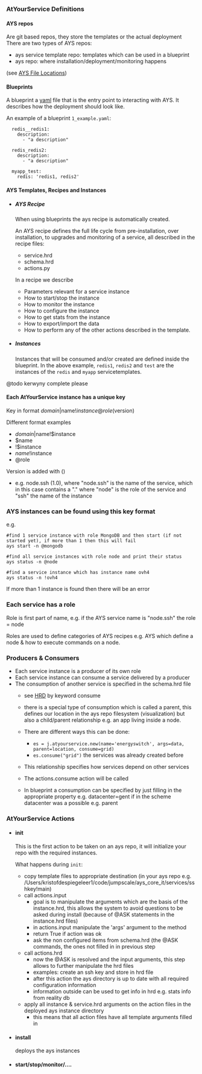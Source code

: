 ### AtYourService Definitions

#### AYS repos

Are git based repos, they store the templates or the actual deployment
There are two types of AYS repos:
   - ays service template repo: templates which can be used in a blueprint
   - ays repo: where installation/deployment/monitoring happens
   
(see [AYS File Locations](AtYourServiceFileLocations.md))

#### Blueprints
A blueprint a [yaml](http://yaml.org/) file that is the entry point to interacting with AYS. It describes how the deployment should look like.

An example of a blueprint `1_example.yaml`:
```
  redis__redis1:
    description:
      - "a description"

  redis_redis2:
    description:
      - "a description"

  myapp_test:
    redis: 'redis1, redis2'

```

#### AYS Templates, Recipes and Instances

- ##### *AYS Recipe*

  When using blueprints the ays recipe is automatically created.
  
  An AYS recipe defines the full life cycle from pre-installation, over installation, to upgrades and monitoring of a service, all described in the recipe files:
    - service.hrd
    - schema.hrd
    - actions.py

  In a recipe we describe
    - Parameters relevant for a service instance
    - How to start/stop the instance
    - How to monitor the instance
    - How to configure the instance
    - How to get stats from the instance
    - How to export/import the data
    - How to perform any of the other actions described in the template.


- ##### *Instances*

  Instances that will be consumed and/or created are defined inside the blueprint. In the above example, `redis1`, `redis2` and `test` are the instances of the `redis` and `myapp` servicetemplates.

@todo kerwyny complete please


#### Each AtYourService instance has a unique key

Key in format $domain|$name!$instance@role ($version)

Different format examples
+ $domain|$name!$instance
+ $name
+ !$instance
+ $name!$instance
+ @role

Version is added with ()
+ e.g. node.ssh (1.0), where "node.ssh" is the name of the service, which in this case contains a "." where "node" is the role of the service and "ssh" the name of the instance

### AYS instances can be found using this key format

e.g.
```shell
#find 1 service instance with role MongoDB and then start (if not started yet), if more than 1 then this will fail
ays start -n @mongodb

#find all service instances with role node and print their status
ays status -n @node

#find a service instance which has instance name ovh4
ays status -n !ovh4

```

If more than 1 instance is found then there will be an error

### Each service has a role

Role is first part of name, e.g. if the AYS service name is "node.ssh" the role = node

Roles are used to define categories of AYS recipes e.g. AYS which define a node & how to execute commands on a node.


### Producers & Consumers

- Each service instance is a producer of its own role
- Each service instance can consume a service delivered by a producer
- The consumption of another service is specified in the schema.hrd file
    - see [HRD](HRD.md) by keyword consume
    - there is a special type of consumption which is called a parent, this defines our location in the ays repo filesystem (visualization) but also a child/parent relationship e.g. an app living inside a node.


  - There are different ways this can be done:
      - ```es = j.atyourservice.new(name='energyswitch', args=data, parent=location, consume=grid)```
      - ```es.consume("grid")``` the services was already created before
  - This relationship specifies how services depend on other services
  - The actions.consume action will be called
  - In blueprint a consumption can be specified by just filling in the appropriate property e.g. datacenter=gent if in the scheme datacenter was a possible e.g. parent


### AtYourService Actions
- #### init

  This is the first action to be taken on an ays repo, it will initialize your repo with the required instances.
  
  What happens during `init`:
    - copy template files to appropriate destination (in your ays repo e.g. /Users/kristofdespiegeleer1/code/jumpscale/ays_core_it/services/sshkey!main)
    - call actions.input
        - goal is to manipulate the arguments which are the basis of the instance.hrd, this allows the system to avoid questions to be asked during install (because of @ASK statements in the instance.hrd files)
        - in actions.input manipulate the 'args' argument to the method
        - return True if action was ok
        - ask the non configured items from schema.hrd (the @ASK commands, the ones not filled in in previous step
    - call actions.hrd
        - now the @ASK is resolved and the input arguments, this step allows to further manipulate the hrd files
        - examples: create an ssh key and store in hrd file
        - after this action the ays directory is up to date with all required configuration information
        - information outside can be used to get info in hrd e.g. stats info from reality db
    - apply all instance & service.hrd arguments on the action files in the deployed ays instance directory
        - this means that all action files have all template arguments filled in

- #### install

  deploys the ays instances

- #### start/stop/monitor/....

  